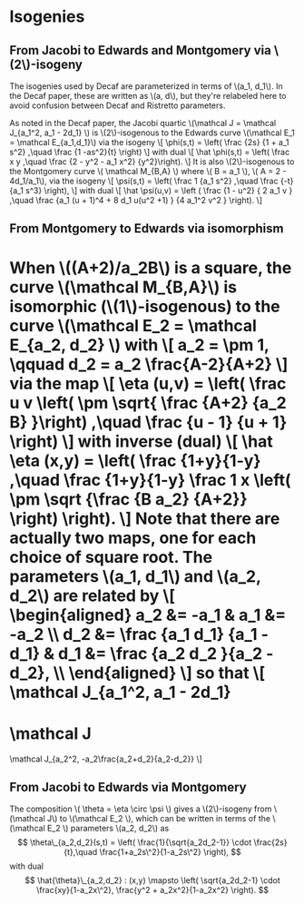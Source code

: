 # Isogenies

## From Jacobi to Edwards and Montgomery via \\(2\\)-isogeny

The isogenies used by Decaf are parameterized in terms of \\(a\_1, d\_1\\). In the
Decaf paper, these are written as \\(a, d\\), but they're relabeled
here to avoid confusion between Decaf and Ristretto parameters.

As noted in the Decaf paper, the Jacobi quartic
\\(\mathcal J = \mathcal J\_{a\_1^2, a\_1 - 2d\_1} \\)
is \\(2\\)-isogenous to the Edwards curve
\\(\mathcal E\_1 = \mathcal E\_{a\_1,d\_1}\\)
via the isogeny
\\[
\phi(s,t) = \left( \frac {2s} {1 + a\_1 s^2} ,\quad \frac {1 -as^2}{t} \right)
\\]
with dual
\\[
\hat \phi(s,t) = \left( \frac x y ,\quad \frac {2 - y^2 - a\_1 x^2} {y^2}\right).
\\]
It is also \\(2\\)-isogenous to the Montgomery curve 
\\(
\mathcal M\_{B,A}
\\)
where \\( B = a\_1 \\), \\( A = 2 - 4d\_1/a\_1\\), via the isogeny
\\[
\psi(s,t) = \left( \frac 1 {a_1 s^2} ,\quad \frac {-t} {a_1 s^3} \right),
\\]
with dual
\\[
\hat \psi(u,v) = \left (
\frac {1 - u^2} { 2 a_1 v } ,\quad
\frac {a_1 (u + 1)^4 + 8 d_1 u(u^2 +1) } {4 a_1^2 v^2 }
\right).
\\]

## From Montgomery to Edwards via isomorphism

When \\((A+2)/a_2B\\) is a square, the curve \\(\mathcal M_{B,A}\\) is
isomorphic (\\(1\\)-isogenous) to the curve
\\(\mathcal E_2 = \mathcal E_{a_2, d_2} \\)
with
\\[
a_2 = \pm 1, \qquad d_2 = a_2 \frac{A-2}{A+2}
\\]
via the map
\\[
\eta (u,v) = \left( \frac u v \left( \pm \sqrt{ \frac {A+2} {a_2 B} }\right) ,\quad \frac {u - 1} {u + 1} \right)
\\]
with inverse (dual)
\\[
\hat \eta (x,y) = \left(
\frac {1+y}{1-y} ,\quad
\frac {1+y}{1-y} \frac 1 x \left( \pm \sqrt {\frac {B a_2} {A+2}} \right)
\right).
\\]
Note that there are actually two maps, one for each choice of square
root.
The parameters \\(a_1, d_1\\) and \\(a_2, d_2\\) are related by
\\[
\begin{aligned}
a_2 &= -a_1   & a_1 &= -a_2 \\\\
d_2 &= \frac {a_1 d_1} {a_1 - d_1} & d_1 &= \frac {a_2 d_2 }{a_2 - d_2}, \\\\
\end{aligned}
\\]
so that
\\[
\mathcal J\_{a\_1^2, a\_1 - 2d\_1}
=
\mathcal J
=
\mathcal J\_{a_2\^2, -a_2\frac{a_2+d_2}{a_2-d_2}}
\\]

## From Jacobi to Edwards via Montgomery

The composition \\( \theta = \eta \circ \psi \\) gives a
\\(2\\)-isogeny from \\(\mathcal J\\) to \\(\mathcal E_2 \\),
which can be written in terms of the \\(\mathcal E_2 \\)
parameters \\(a_2, d_2\\) as
$$
\theta\_{a_2,d_2}(s,t) = \left( \frac{1}{\sqrt{a_2d_2-1}} \cdot \frac{2s}{t},\quad \frac{1+a_2s\^2}{1-a_2s\^2} \right),
$$
with dual
$$
\hat{\theta}\_{a_2,d_2} : (x,y) \mapsto \left( \sqrt{a_2d_2-1} \cdot \frac{xy}{1-a_2x\^2}, \frac{y^2 + a_2x^2}{1-a_2x^2} \right).
$$
